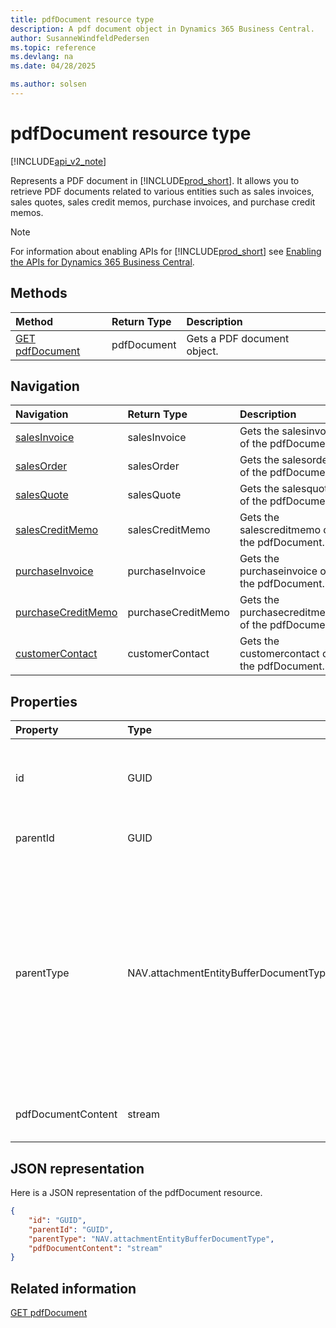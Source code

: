 ```yaml
---
title: pdfDocument resource type
description: A pdf document object in Dynamics 365 Business Central.
author: SusanneWindfeldPedersen
ms.topic: reference
ms.devlang: na
ms.date: 04/28/2025

ms.author: solsen
---
```


# pdfDocument resource type

[!INCLUDE[api_v2_note](../../../includes/api_v2_note.md)]

Represents a PDF document in [!INCLUDE[prod_short](../../../includes/prod_short.md)]. It allows you to retrieve PDF documents related to various entities such as sales invoices, sales quotes, sales credit memos, purchase invoices, and purchase credit memos.

> [!NOTE]
> For information about enabling APIs for [!INCLUDE[prod_short](../../../includes/prod_short.md)] see [Enabling the APIs for Dynamics 365 Business Central](../enabling-apis-for-dynamics-nav.md).

## Methods

| Method | Return Type|Description |
|:--------------------|:-----------|:-------------------------|
|[GET pdfDocument](../api/dynamics_pdfdocument_get.md)|pdfDocument|Gets a PDF document object.|


## Navigation

| Navigation |Return Type| Description |
|:----------|:----------|:-----------------|
|[salesInvoice](dynamics_salesinvoice.md)|salesInvoice |Gets the salesinvoice of the pdfDocument.|
|[salesOrder](dynamics_salesorder.md)|salesOrder |Gets the salesorder of the pdfDocument.|
|[salesQuote](dynamics_salesquote.md)|salesQuote |Gets the salesquote of the pdfDocument.|
|[salesCreditMemo](dynamics_salescreditmemo.md)|salesCreditMemo |Gets the salescreditmemo of the pdfDocument.|
|[purchaseInvoice](dynamics_purchaseinvoice.md)|purchaseInvoice |Gets the purchaseinvoice of the pdfDocument.|
|[purchaseCreditMemo](dynamics_purchasecreditmemo.md)|purchaseCreditMemo |Gets the purchasecreditmemo of the pdfDocument.|
|[customerContact](dynamics_customercontact.md)|customerContact |Gets the customercontact of the pdfDocument.|

## Properties

| Property           | Type   |Description     |
|:-------------------|:-------|:---------------|
|id|GUID|The unique ID of the PDF document. Non-editable.|
|parentId|GUID|The ID of the parent entity. |
|parentType|NAV.attachmentEntityBufferDocumentType|The type of the parent document of the PDF document. It can be " ", "Journal", "Sales Order", "Sales Quote", "Sales Credit Memo", "Sales Invoice" or "Purchase Invoice".|
|pdfDocumentContent|stream|The content of the PDF document.|

## JSON representation

Here is a JSON representation of the pdfDocument resource.


```json
{
    "id": "GUID",
    "parentId": "GUID",
    "parentType": "NAV.attachmentEntityBufferDocumentType",
    "pdfDocumentContent": "stream"
}
```

## Related information

[GET pdfDocument](../api/dynamics_pdfDocument_Get.md)
